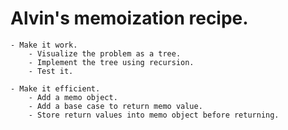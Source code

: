 # Alvin's memoization recipe.
    - Make it work.
        - Visualize the problem as a tree.
        - Implement the tree using recursion.
        - Test it.

    - Make it efficient.
        - Add a memo object.
        - Add a base case to return memo value.
        - Store return values into memo object before returning.

